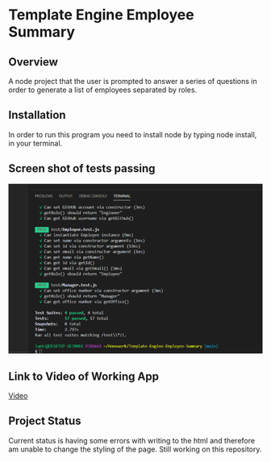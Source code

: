 # Template Engine Employee Summary

## Overview
A node project that the user is prompted to answer a series of questions in order to generate a list of employees separated by roles.

## Installation
In order to run this program you need to install node by typing node install, in your terminal. 


## Screen shot of tests passing
![Tests](assets/tests.png)

## Link to Video of Working App
[Video](https://youtu.be/y8a-VLe5Ad4)

## Project Status
Current status is having some errors with writing to the html and therefore am unable to change the styling of the page. Still working on this repository.
